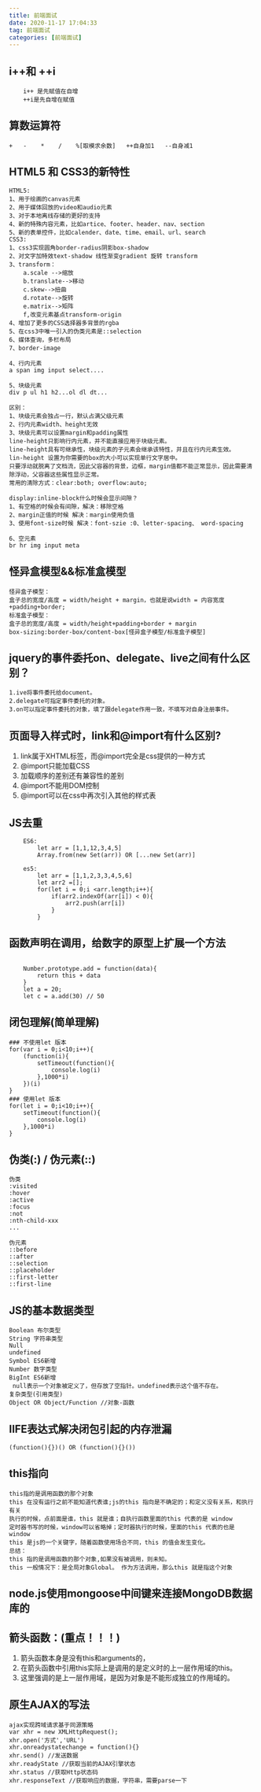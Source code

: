 ```yaml
---
title: 前端面试
date: 2020-11-17 17:04:33
tag: 前端面试
categories: [前端面试]
---
```



## i++和 ++i
```
    i++ 是先赋值在自增 
    ++i是先自增在赋值
```
## 算数运算符
```
+   -    *    /    %[取模求余数]   ++自身加1   --自身减1 
```
<!-- more -->

## HTML5 和 CSS3的新特性
```
HTML5:
1、用于绘画的canvas元素
2、用于媒体回放的video和audio元素
3、对于本地离线存储的更好的支持
4、新的特殊内容元素，比如artice、footer、header、nav、section
5、新的表单控件，比如calender、date、time、email、url、search
CSS3:
1、css3实现圆角border-radius阴影box-shadow
2、对文字加特效text-shadow 线性渐变gradient 旋转 transform
3、transform：
    a.scale -->缩放
    b.translate-->移动
    c.skew-->扭曲
    d.rotate-->旋转
    e.matrix-->矩阵
    f,改变元素基点transform-origin
4、增加了更多的CSS选择器多背景的rgba
5、在css3中唯一引入的伪类元素是::selection
6、媒体查询，多栏布局
7、border-image

4、行内元素
a span img input select....

5、块级元素
div p ul h1 h2...ol dl dt...

区别：
1、块级元素会独占一行，默认占满父级元素
2、行内元素width、height无效
3、块级元素可以设置margin和padding属性
line-height只影响行内元素，并不能直接应用于块级元素。
line-height具有可继承性，块级元素的子元素会继承该特性，并且在行内元素生效。
lin-height 设置为你需要的box的大小可以实现单行文字居中。
只要浮动就脱离了文档流，因此父容器的背景，边框，margin值都不能正常显示，因此需要清除浮动，父容器这些属性显示正常。
常用的清除方式：clear:both; overflow:auto;

display:inline-block什么时候会显示间隙？
1、有空格的时候会有间隙，解决：移除空格
2、margin正值的时候 解决：margin使用负值
3、使用font-size时候 解决：font-szie :0、letter-spacing、 word-spacing

6、空元素
br hr img input meta
```

## 怪异盒模型&&标准盒模型
```
怪异盒子模型：
盒子总的宽度/高度 = width/height + margin，也就是说width = 内容宽度+padding+border;
标准盒子模型：
盒子总的宽度/高度 = width/height+padding+border + margin
box-sizing:border-box/content-box[怪异盒子模型/标准盒子模型]
```

## jquery的事件委托on、delegate、live之间有什么区别？
    1.ive将事件委托给document。
    2.delegate可指定事件委托的对象。
    3.on可以指定事件委托的对象，填了跟delegate作用一致，不填写对自身注册事件。

## 页面导入样式时，link和@import有什么区别?
 1. link属于XHTML标签，而@import完全是css提供的一种方式
 2. @import只能加载CSS
 3. 加载顺序的差别还有兼容性的差别
 4. @import不能用DOM控制
 5. @import可以在css中再次引入其他的样式表

## JS去重
```
    ES6:
        let arr = [1,1,12,3,4,5]
        Array.from(new Set(arr)) OR [...new Set(arr)]
        
    es5:
        let arr = [1,1,2,3,3,4,5,6]
        let arr2 =[];
        for(let i = 0;i <arr.length;i++){
            if(arr2.indexOf(arr[i]) < 0){
                arr2.push(arr[i])
            }
        } 
```

## 函数声明在调用，给数字的原型上扩展一个方法
``` 

    Number.prototype.add = function(data){
        return this + data
    }
    let a = 20;
    let c = a.add(30) // 50
```


## 闭包理解(简单理解)
```
### 不使用let 版本
for(var i = 0;i<10;i++){
    (function(i){
        setTimeout(function(){
            console.log(i)
        },1000*i)
    })(i)
}
### 使用let 版本
for(let i = 0;i<10;i++){
    setTimeout(function(){
        console.log(i)
    },1000*i)
}
```



## 伪类(:) /  伪元素(::)
```
伪类
:visited
:hover
:active
:focus
:not
:nth-child-xxx
...

伪元素
::before
::after
::selection
::placeholder
::first-letter
::first-line
```

## JS的基本数据类型
```
Boolean 布尔类型
String 字符串类型
Null 
undefined
Symbol ES6新增
Number 数字类型
BigInt ES6新增
 null表示一个对象被定义了，但存放了空指针。undefined表示这个值不存在。
复杂类型(引用类型)
Object OR Object/Function //对象-函数
```

## IIFE表达式解决闭包引起的内存泄漏
```
(function(){})() OR (function(){}())
```
## this指向
```
this指的是调用函数的那个对象
this 在没有运行之前不能知道代表谁;js的this 指向是不确定的；和定义没有关系，和执行有关
执行的时候，点前面是谁，this 就是谁；自执行函数里面的this 代表的是 window
定时器书写的时候，window可以省略掉；定时器执行的时候，里面的this 代表的也是 window 
this 是js的一个关键字，随着函数使用场合不同，this 的值会发生变化。
总结：
this 指的是调用函数的那个对象,如果没有被调用，则未知。
this 一般情况下：是全局对象Global。 作为方法调用，那么this 就是指这个对象
```

## node.js使用mongoose中间键来连接MongoDB数据库的

## 箭头函数：(重点！！！)
1. 箭头函数本身是没有this和arguments的，
2. 在箭头函数中引用this实际上是调用的是定义时的上一层作用域的this。
3. 这里强调的是上一层作用域，是因为对象是不能形成独立的作用域的。



## 原生AJAX的写法
```
ajax实现跨域请求基于同源策略
var xhr = new XMLHttpRequest();
xhr.open('方式','URL')
xhr.onreadystatechange = function(){}
xhr.send() //发送数据
xhr.readyState //获取当前的AJAX引擎状态
xhr.status //获取Http状态码
xhr.responseText //获取响应的数据，字符串，需要parse一下
```